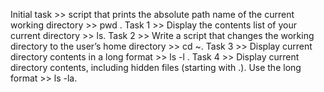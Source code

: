 
Initial task >> script that prints the absolute path name of the current working directory >> pwd .
Task 1  >> Display the contents list of your current directory >> ls.
Task 2  >> Write a script that changes the working directory to the user’s home directory >> cd ~.
Task 3  >> Display current directory contents in a long format >> ls -l .
Task 4  >> Display current directory contents, including hidden files (starting with .). Use the long format >> ls -la.
